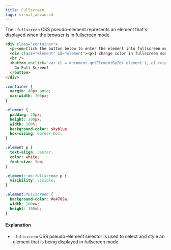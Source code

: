 ```yaml
---
title: Fullscreen
tags: visual,advanced
---
```


The `:fullscreen` CSS pseudo-element represents an element that's displayed when the browser is in fullscreen mode.

```html
<div class="container">
  <p><em>Click the button below to enter the element into fullscreen mode. </em></p>
  <div class="element" id="element"><p>I change color in fullscreen mode!</p></div>
  <br />
  <button onclick="var el = document.getElementById('element'); el.requestFullscreen();">
    Go Full Screen!
  </button>
</div>
```

```css
.container {
  margin: 40px auto;
  max-width: 700px;
}

.element {
  padding: 20px;
  height: 300px;
  width: 100%;
  background-color: skyblue;
  box-sizing: border-box;
}

.element p {
  text-align: center;
  color: white;
  font-size: 3em;
}

.element:-ms-fullscreen p {
  visibility: visible;
}

.element:fullscreen {
  background-color: #e4708a;
  width: 100vw;
  height: 100vh;
}
```

#### Explanation

- `:fullscreen` CSS pseudo-element selector is used to select and style an element that is being displayed in fullscreen mode.
